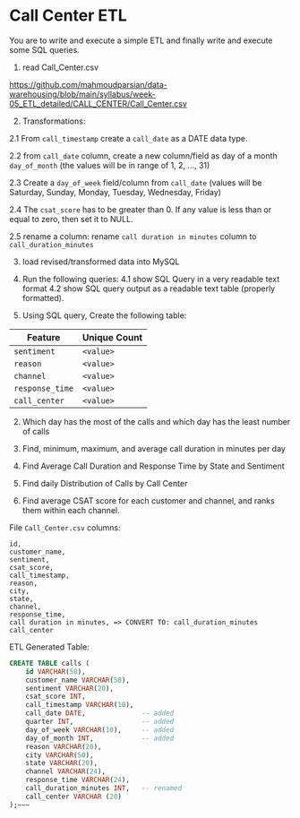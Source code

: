 # Call Center ETL

You are to write and execute a simple ETL and 
finally write and execute some SQL queries. 

1. read Call_Center.csv

https://github.com/mahmoudparsian/data-warehousing/blob/main/syllabus/week-05_ETL_detailed/CALL_CENTER/Call_Center.csv

2. Transformations:

2.1 From `call_timestamp` create a `call_date` 
as a DATE data type.

2.2 from `call_date` column, create a new 
column/field as day of a month `day_of_month` 
(the values will be in range of 1, 2, ..., 31)

2.3 Create a `day_of_week` field/column from `call_date` 
(values will be Saturday, Sunday, Monday, Tuesday, Wednesday, Friday)

2.4 The `csat_score` has to be greater than 0.
If any value is less than or equal to zero, then 
set it to NULL.

2.5 rename a column:
rename `call duration in minutes` column to  `call_duration_minutes`

3. load revised/transformed data into MySQL

4. Run the following queries:
4.1 show SQL Query in a very readable text format
4.2 show SQL query output as a readable text table 
(properly formatted).

1. Using SQL query, Create the following table:


  Feature        | Unique Count   
 --------------  | -------------- 
 `sentiment`     | `<value>`        
 `reason`        | `<value>`        
 `channel`       | `<value>`       
 `response_time` | `<value>`        
 `call_center`   | `<value>`    
 
 
 2. Which day has the most of the calls 
 and which day has the least number of calls
 

 3. Find, minimum, maximum, and average 
 call duration in minutes per day
 
 4. Find Average Call Duration and Response Time 
 by State and Sentiment
 
 5. Find daily Distribution of Calls by Call Center

 6. Find average CSAT score for each customer 
and channel, and ranks them within each channel.


File `Call_Center.csv` columns:

~~~
id,
customer_name,
sentiment,
csat_score,
call_timestamp,
reason,
city,
state,
channel,
response_time,
call duration in minutes, => CONVERT TO: call_duration_minutes
call_center
~~~

ETL Generated Table:

~~~sql
CREATE TABLE calls (
	id VARCHAR(50),
	customer_name VARCHAR(50),
	sentiment VARCHAR(20),
	csat_score INT,
	call_timestamp VARCHAR(10),
	call_date DATE,              -- added
	quarter INT,                 -- added
	day_of_week VARCHAR(10),     -- added
	day_of_month INT,            -- added
	reason VARCHAR(20),
	city VARCHAR(50),
	state VARCHAR(20),
	channel VARCHAR(24),
	response_time VARCHAR(24),
	call_duration_minutes INT,   -- renamed
	call_center VARCHAR (20)
);~~~


